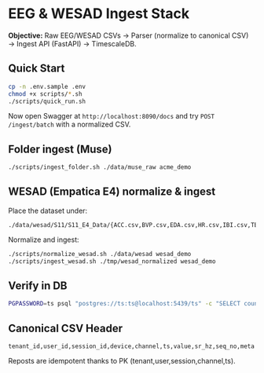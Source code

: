 # EEG & WESAD Ingest Stack

**Objective:** Raw EEG/WESAD CSVs → Parser (normalize to canonical CSV) → Ingest API (FastAPI) → TimescaleDB.

## Quick Start
```bash
cp -n .env.sample .env
chmod +x scripts/*.sh
./scripts/quick_run.sh
```

Now open Swagger at `http://localhost:8090/docs` and try `POST /ingest/batch` with a normalized CSV.

## Folder ingest (Muse)
```bash
./scripts/ingest_folder.sh ./data/muse_raw acme_demo
```

## WESAD (Empatica E4) normalize & ingest
Place the dataset under:
```
./data/wesad/S11/S11_E4_Data/{ACC.csv,BVP.csv,EDA.csv,HR.csv,IBI.csv,TEMP.csv,tags.csv,info.txt}
```
Normalize and ingest:
```bash
./scripts/normalize_wesad.sh ./data/wesad wesad_demo
./scripts/ingest_wesad.sh ./tmp/wesad_normalized wesad_demo
```

## Verify in DB
```bash
PGPASSWORD=ts psql "postgres://ts:ts@localhost:5439/ts" -c "SELECT count(*) FROM public.eeg_samples;"
```

## Canonical CSV Header
```
tenant_id,user_id,session_id,device,channel,ts,value,sr_hz,seq_no,meta
```

Reposts are idempotent thanks to PK (tenant,user,session,channel,ts).
